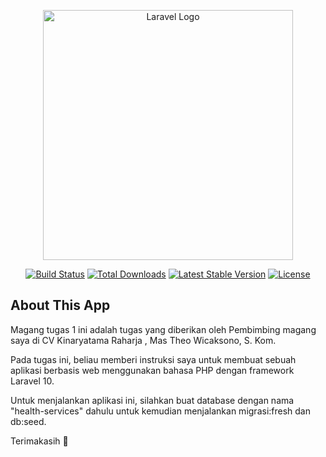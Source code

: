 <p align="center"><a href="https://laravel.com" target="_blank"><img src="https://raw.githubusercontent.com/laravel/art/master/logo-lockup/5%20SVG/2%20CMYK/1%20Full%20Color/laravel-logolockup-cmyk-red.svg" width="400" alt="Laravel Logo"></a></p>

<p align="center">
<a href="https://github.com/laravel/framework/actions"><img src="https://github.com/laravel/framework/workflows/tests/badge.svg" alt="Build Status"></a>
<a href="https://packagist.org/packages/laravel/framework"><img src="https://img.shields.io/packagist/dt/laravel/framework" alt="Total Downloads"></a>
<a href="https://packagist.org/packages/laravel/framework"><img src="https://img.shields.io/packagist/v/laravel/framework" alt="Latest Stable Version"></a>
<a href="https://packagist.org/packages/laravel/framework"><img src="https://img.shields.io/packagist/l/laravel/framework" alt="License"></a>
</p>

## About This App

Magang tugas 1 ini adalah tugas yang diberikan oleh Pembimbing magang saya di CV Kinaryatama Raharja
, Mas Theo Wicaksono, S. Kom.

Pada tugas ini, beliau memberi instruksi saya untuk membuat sebuah aplikasi berbasis web menggunakan bahasa PHP dengan framework Laravel 10.

Untuk menjalankan aplikasi ini, silahkan buat database dengan nama "health-services" dahulu untuk kemudian menjalankan migrasi:fresh dan db:seed.

Terimakasih 🙏
